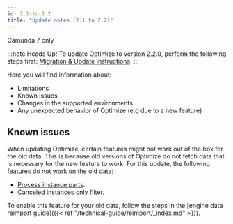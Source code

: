 ```yaml
---
id: 2.1-to-2.2
title: "Update notes (2.1 to 2.2)"
---
```


<span class="badge badge--platform">Camunda 7 only</span>

:::note Heads Up!
To update Optimize to version 2.2.0, perform the following steps first: [Migration & Update Instructions](./instructions.md).
:::

Here you will find information about:

- Limitations
- Known issues
- Changes in the supported environments
- Any unexpected behavior of Optimize (e.g due to a new feature)

## Known issues

When updating Optimize, certain features might not work out of the box for the old data. This is because old versions of Optimize
do not fetch data that is necessary for the new feature to work. For this update, the following features do not work on the old data:

- [Process instance parts](./components/userguide/process-analysis/report-analysis/process-instance-parts.md).
- [Canceled instances only filter](./components/userguide/process-analysis/instance-state-filters.md#canceled-instances-only-filter).

To enable this feature for your old data, follow the steps in the [engine data reimport guide]({{< ref "/technical-guide/reimport/_index.md" >}}).
